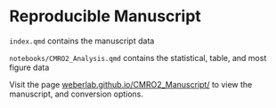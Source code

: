 # Reproducible Manuscript 

`index.qmd` contains the manuscript data

`notebooks/CMRO2_Analysis.qmd` contains the statistical, table, and most figure data

Visit the page [weberlab.github.io/CMRO2_Manuscript/](https://weberlab.github.io/CMRO2_Manuscript/) to view the manuscript, and conversion options.
